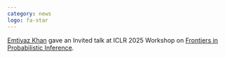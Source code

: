 ```yaml
---
category: news
logo: fa-star
---
```


[Emtiyaz Khan](https://emtiyaz.github.io/) gave an Invited talk at ICLR 2025 Workshop on [Frontiers in Probabilistic Inference](https://sites.google.com/view/fpiworkshop/).
